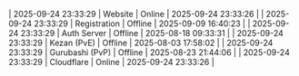 | 2025-09-24 23:33:29 | Website | Online | 2025-09-24 23:33:26 |
| 2025-09-24 23:33:29 | Registration | Offline | 2025-09-09 16:40:23 |
| 2025-09-24 23:33:29 | Auth Server | Offline | 2025-08-18 09:33:31 |
| 2025-09-24 23:33:29 | Kezan (PvE) | Offline | 2025-08-03 17:58:02 |
| 2025-09-24 23:33:29 | Gurubashi (PvP) | Offline | 2025-08-23 21:44:06 |
| 2025-09-24 23:33:29 | Cloudflare | Online | 2025-09-24 23:33:26 |
